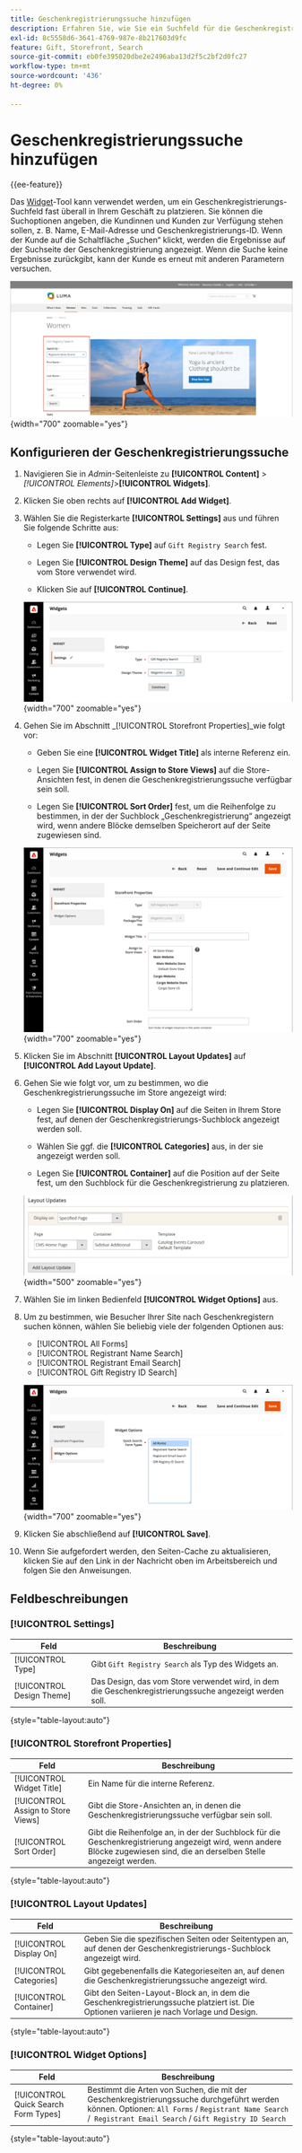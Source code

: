 ```yaml
---
title: Geschenkregistrierungssuche hinzufügen
description: Erfahren Sie, wie Sie ein Suchfeld für die Geschenkregistrierung platzieren, um Besucherinnen und Besucher beim Kauf von Produkten aus Kundenregistraturen zu unterstützen.
exl-id: 8c5558d6-3641-4769-987e-8b217603d9fc
feature: Gift, Storefront, Search
source-git-commit: eb0fe395020dbe2e2496aba13d2f5c2bf2d0fc27
workflow-type: tm+mt
source-wordcount: '436'
ht-degree: 0%

---
```


# Geschenkregistrierungssuche hinzufügen

{{ee-feature}}

Das [Widget](../content-design/widgets.md)-Tool kann verwendet werden, um ein Geschenkregistrierungs-Suchfeld fast überall in Ihrem Geschäft zu platzieren. Sie können die Suchoptionen angeben, die Kundinnen und Kunden zur Verfügung stehen sollen, z. B. Name, E-Mail-Adresse und Geschenkregistrierungs-ID. Wenn der Kunde auf die Schaltfläche „Suchen“ klickt, werden die Ergebnisse auf der Suchseite der Geschenkregistrierung angezeigt. Wenn die Suche keine Ergebnisse zurückgibt, kann der Kunde es erneut mit anderen Parametern versuchen.

![Beispiel-Storefront - Geschenkregistrierungssuche](./assets/storefront-gift-registry-search.png){width="700" zoomable="yes"}

## Konfigurieren der Geschenkregistrierungssuche

1. Navigieren Sie in _Admin_-Seitenleiste zu **[!UICONTROL Content]** > _[!UICONTROL Elements]_>**[!UICONTROL Widgets]**.

1. Klicken Sie oben rechts auf **[!UICONTROL Add Widget]**.

1. Wählen Sie die Registerkarte **[!UICONTROL Settings]** aus und führen Sie folgende Schritte aus:

   - Legen Sie **[!UICONTROL Type]** auf `Gift Registry Search` fest.

   - Legen Sie **[!UICONTROL Design Theme]** auf das Design fest, das vom Store verwendet wird.

   - Klicken Sie auf **[!UICONTROL Continue]**.

   ![Geschenkregistrierung - Sucheinstellungen](./assets/widget-gift-registry-search-settings.png){width="700" zoomable="yes"}

1. Gehen Sie im Abschnitt _[!UICONTROL Storefront Properties]_wie folgt vor:

   - Geben Sie eine **[!UICONTROL Widget Title]** als interne Referenz ein.

   - Legen Sie **[!UICONTROL Assign to Store Views]** auf die Store-Ansichten fest, in denen die Geschenkregistrierungssuche verfügbar sein soll.

   - Legen Sie **[!UICONTROL Sort Order]** fest, um die Reihenfolge zu bestimmen, in der der Suchblock „Geschenkregistrierung“ angezeigt wird, wenn andere Blöcke demselben Speicherort auf der Seite zugewiesen sind.

   ![Geschenkregistrierung - Storefront-Eigenschaften](./assets/widget-gift-registry-search-storefront-properties.png){width="700" zoomable="yes"}

1. Klicken Sie im Abschnitt **[!UICONTROL Layout Updates]** auf **[!UICONTROL Add Layout Update]**.

1. Gehen Sie wie folgt vor, um zu bestimmen, wo die Geschenkregistrierungssuche im Store angezeigt wird:

   - Legen Sie **[!UICONTROL Display On]** auf die Seiten in Ihrem Store fest, auf denen der Geschenkregistrierungs-Suchblock angezeigt werden soll.

   - Wählen Sie ggf. die **[!UICONTROL Categories]** aus, in der sie angezeigt werden soll.

   - Legen Sie **[!UICONTROL Container]** auf die Position auf der Seite fest, um den Suchblock für die Geschenkregistrierung zu platzieren.

   ![Geschenkregistrierung - Layout-Aktualisierungen](./assets/widget-gift-registry-search-layout-updates.png){width="500" zoomable="yes"}

1. Wählen Sie im linken Bedienfeld **[!UICONTROL Widget Options]** aus.

1. Um zu bestimmen, wie Besucher Ihrer Site nach Geschenkregistern suchen können, wählen Sie beliebig viele der folgenden Optionen aus:

   - [!UICONTROL All Forms]
   - [!UICONTROL Registrant Name Search]
   - [!UICONTROL Registrant Email Search]
   - [!UICONTROL Gift Registry ID Search]

   ![Geschenkregistrierung - Widget-Optionen](./assets/widget-gift-registry-search-widget-options.png){width="700" zoomable="yes"}

1. Klicken Sie abschließend auf **[!UICONTROL Save]**.

1. Wenn Sie aufgefordert werden, den Seiten-Cache zu aktualisieren, klicken Sie auf den Link in der Nachricht oben im Arbeitsbereich und folgen Sie den Anweisungen.

## Feldbeschreibungen

### [!UICONTROL Settings]

| Feld | Beschreibung |
|--- |--- |
| [!UICONTROL Type] | Gibt `Gift Registry Search` als Typ des Widgets an. |
| [!UICONTROL Design Theme] | Das Design, das vom Store verwendet wird, in dem die Geschenkregistrierungssuche angezeigt werden soll. |

{style="table-layout:auto"}

### [!UICONTROL Storefront Properties]

| Feld | Beschreibung |
|--- |--- |
| [!UICONTROL Widget Title] | Ein Name für die interne Referenz. |
| [!UICONTROL Assign to Store Views] | Gibt die Store-Ansichten an, in denen die Geschenkregistrierungssuche verfügbar sein soll. |
| [!UICONTROL Sort Order] | Gibt die Reihenfolge an, in der der Suchblock für die Geschenkregistrierung angezeigt wird, wenn andere Blöcke zugewiesen sind, die an derselben Stelle angezeigt werden. |

{style="table-layout:auto"}

### [!UICONTROL Layout Updates]

| Feld | Beschreibung |
|--- |--- |
| [!UICONTROL Display On] | Geben Sie die spezifischen Seiten oder Seitentypen an, auf denen der Geschenkregistrierungs-Suchblock angezeigt wird. |
| [!UICONTROL Categories] | Gibt gegebenenfalls die Kategorieseiten an, auf denen die Geschenkregistrierungssuche angezeigt wird. |
| [!UICONTROL Container] | Gibt den Seiten-Layout-Block an, in dem die Geschenkregistrierungssuche platziert ist. Die Optionen variieren je nach Vorlage und Design. |

{style="table-layout:auto"}

### [!UICONTROL Widget Options]

| Feld | Beschreibung |
|--- |--- |
| [!UICONTROL Quick Search Form Types] | Bestimmt die Arten von Suchen, die mit der Geschenkregistrierungssuche durchgeführt werden können. Optionen: `All Forms` / `Registrant Name Search` /` Registrant Email Search` / `Gift Registry ID Search` |

{style="table-layout:auto"}
